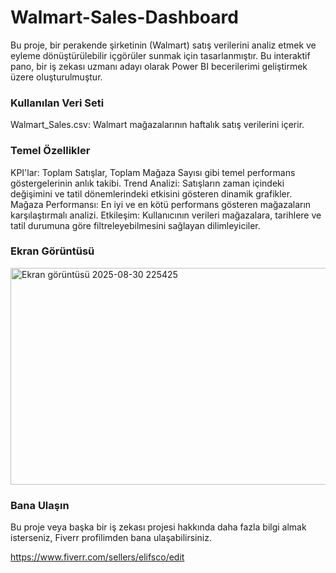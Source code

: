 # Walmart-Sales-Dashboard
Bu proje, bir perakende şirketinin (Walmart) satış verilerini analiz etmek ve eyleme dönüştürülebilir içgörüler sunmak için tasarlanmıştır. Bu interaktif pano, bir iş zekası uzmanı adayı olarak Power BI becerilerimi geliştirmek üzere oluşturulmuştur.

### Kullanılan Veri Seti
Walmart_Sales.csv: Walmart mağazalarının haftalık satış verilerini içerir.

### Temel Özellikler
KPI'lar: Toplam Satışlar, Toplam Mağaza Sayısı gibi temel performans göstergelerinin anlık takibi.
Trend Analizi: Satışların zaman içindeki değişimini ve tatil dönemlerindeki etkisini gösteren dinamik grafikler.
Mağaza Performansı: En iyi ve en kötü performans gösteren mağazaların karşılaştırmalı analizi.
Etkileşim: Kullanıcının verileri mağazalara, tarihlere ve tatil durumuna göre filtreleyebilmesini sağlayan dilimleyiciler.

### Ekran Görüntüsü

<img width="733" height="347" alt="Ekran görüntüsü 2025-08-30 225425" src="https://github.com/user-attachments/assets/613ac924-36f2-4250-aaf2-7c56303203d8" />

### Bana Ulaşın
Bu proje veya başka bir iş zekası projesi hakkında daha fazla bilgi almak isterseniz, Fiverr profilimden bana ulaşabilirsiniz.

https://www.fiverr.com/sellers/elifsco/edit

